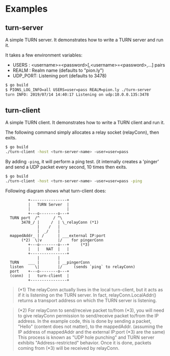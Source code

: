 # Examples

## turn-server
A simple TURN server.
It demonstrates how to write a TURN server and run it.

It takes a few environment variables:
* USERS   : &lt;username&gt;=&lt;password&gt;[,&lt;username&gt;=&lt;password&gt;,...] pairs
* REALM   : Realm name (defaults to "pion.ly")
* UDP_PORT: Listening port (defaults to 3478)


```sh
$ go build
$ PIONS_LOG_INFO=all USERS=user=pass REALM=pion.ly ./turn-server
turn INFO: 2019/07/14 14:40:17 Listening on udp:10.0.0.135:3478
```

## turn-client
A simple TURN client.
It demonstrates how to write a TURN client and run it.

The following command simply allocates a relay socket (relayConn), then exits.

```sh
$ go build
./turn-client -host <turn-server-name> -user=user=pass
```

By adding `-ping`, it will perform a ping test. (it internally creates a 'pinger' and send
a UDP packet every second, 10 times then exits.

```sh
$ go build
./turn-client -host <turn-server-name> -user=user=pass -ping
```

Following diagram shows what turn-client does:
```
          +----------------+
          |   TURN Server  |
          |                |
          +---o--------o---+
  TURN port  /^      / ^\
       3478_/ |     /  | \_relayConn (*1)
              |    /   |
              |  _/    |
  mappedAddr_ | /      | ___external IP:port
       (*2)  \|v       |/    for pingerConn
          +---o--------o---+     (*3)
          |   |   NAT  |   |
          +----------------+
              |        |
  TURN    ___ |        | __pingerConn
  listen     \|        |/     (sends `ping` to relayConn)
  port    +---o--------o---+
  (conn)  |   turn-client  |
          +----------------+
```

> (*1) The relayConn actually lives in the local turn-client, but it acts as if it is
> listening on the TURN server. In fact, relayConn.LocalAddr() returns a transport address
> on which the TURN server is listening.

> (*2) For relayConn to send/receive packet to/from (*3), you will need to give relayConn permission
> to send/receive packet to/from the IP address. In the example code, this is done by sending a
> packet, "Hello" (content does not matter), to the mappedAddr. (assuming the IP address of
> mappedAddr and the external IP:port (*3) are the same) This process is known as
> "UDP hole punching" and TURN server exhibits "Address-restricted" behavior. Once it is done,
> packets coming from (*3) will be received by relayConn.
